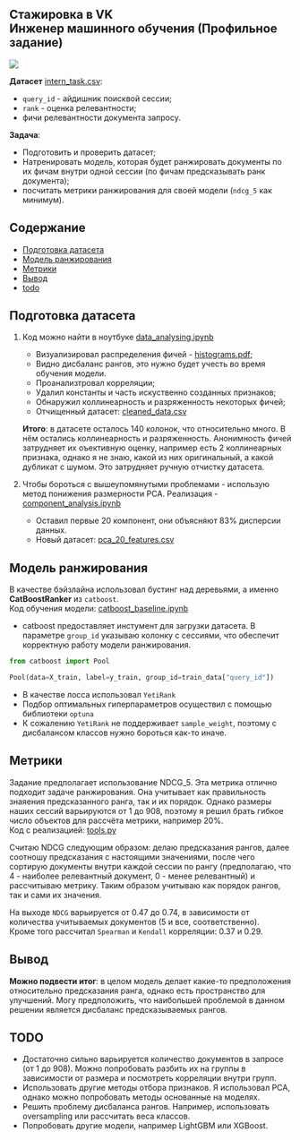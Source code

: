 ## Стажировка в VK<br>Инженер машинного обучения (Профильное задание)

![](images/img.png)

**Датасет** [intern_task.csv](original_data/intern_task.csv):
- `query_id` - айдишник поисквой сессии;
- `rank` - оценка релевантности;
- фичи релевантности документа запросу.

**Задача**:
- Подготовить и проверить датасет;
- Натренировать модель, которая будет ранжировать документы по их фичам внутри одной сессии (по фичам предсказывать ранк документа);
- посчитать метрики ранжирования для своей модели (`ndcg_5` как минимум).

## Содержание
- [Подготовка датасета](#подготовка-датасета)
- [Модель ранжирования](#модель-ранжирования)
- [Метрики](#метрики)
- [Вывод](#Вывод)
- [todo](#TODO)

## Подготовка датасета
1) Код можно найти в ноутбуке [data_analysing.ipynb](data_analysing.ipynb)

   * Визуализировал распределения фичей - [histograms.pdf](images/histograms.pdf);
   * Видно дисбаланс рангов, это нужно будет учесть во время обучения модели.
   * Проанализтровал корреляции;
   * Удалил константы и часть искуственно созданных признаков;
   * Обнаружил коллинеарность и разряженность некоторых фичей;
   * Отчищенный датасет: [cleaned_data.csv](original_data/cleaned_data.csv)

   **Итого**: в датасете осталось 140 колонок, что относительно много. В нём остались коллинеарность и разряженность.
    Анонимность фичей затрудняет их оъективную оценку, например есть 2 коллинеарных признака, однако я не знаю, какой из них оригинальный, а какой дубликат с шумом. Это затрудняет ручную отчистку датасета.


2) Чтобы бороться с вышеупомянутыми проблемами - использую метод понижения размерности PCA.
    Реализация - [component_analysis.ipynb](component_analysis.ipynb)

   * Оставил первые 20 компонент, они объясняют 83% дисперсии данных.
   * Новый датасет: [pca_20_features.csv](original_data/pca_20_features.csv)

## Модель ранжирования
В качестве бэйзлайна использовал бустинг над деревьями, а именно **CatBoostRanker** из `catboost`.<br>
Код обучения модели: [catboost_baseline.ipynb](catboost_baseline.ipynb)

* catboost предоставляет инстумент для загрузки датасета. В параметре `group_id` указываю колонку с сессиями, что обеспечит корректную работу модели ранжирования.
```python
from catboost import Pool

Pool(data=X_train, label=y_train, group_id=train_data["query_id"])
```
* В качестве лосса использовал `YetiRank`
* Подбор оптимальных гиперпараметров осуществил с помощью библиотеки `optuna`
* К сожалению `YetiRank` не поддерживает `sample_weight`, поэтому с дисбалансом классов нужно бороться как-то иначе. 

## Метрики
Задание предполагает использование NDCG_5. Эта метрика отлично подходит задаче ранжирования. Она учитывает как правильность знаяения предсказанного ранга, так и их порядок. Однако размеры наших сессий варьируются от 1 до 908, поэтому я решил брать гибкое число объектов для рассчёта метрики, например 20%.<br>
Код с реализацией: [tools.py](tools.py)

Считаю NDCG следующим образом: делаю предсказания рангов, далее соотношу предсказания с настоящими значениями, после чего сортирую документы внутри каждой сессии по рангу (предполагаю, что 4 - наиболее релевантный документ, 0 - менее релевантный) и рассчитываю метрику. Таким образом учитываю как порядок рангов, так и сами их значения.

На выходе `NDCG` варьируется от 0.47 до 0.74, в зависимости от количества учитываемых документов (5 и все, соответственно).<br>
Кроме того рассчитал `Spearman` и `Kendall` корреляции: 0.37 и 0.29.


## Вывод
**Можно подвести итог**: в целом модель делает какие-то предположения относительно предсказания ранга, однако есть пространство для улучшений. Могу предположить, что наибольшей проблемой в данном решении является дисбаланс предсказываемых рангов. 

## TODO
* Достаточно сильно варьируется количество документов в запросе (от 1 до 908). Можно попробовать разбить их на группы в зависимости от размера и посмотреть корреляции внутри групп.
* Использовать другие методы отбора признаков. Я использовал PCA, однако можно попробовать методы основанные на моделях.
* Решить проблему дисбаланса рангов. Например, использовать oversampling или рассчитать веса классов.
* Попробовать другие модели, например LightGBM или XGBoost.







